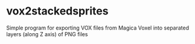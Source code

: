# vox2stackedsprites
Simple program for exporting VOX files from Magica Voxel into separated layers (along Z axis) of PNG files

